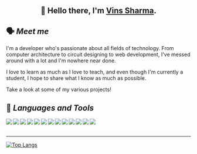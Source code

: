 <h2 align="center">
    👋 Hello there, I'm 
    <a href="https://sharmavins23.github.io">Vins Sharma</a>.
</h2>

## 🗣 <i>Meet me</i>

I'm a developer who's passionate about all fields of technology. From computer
architecture to circuit designing to web development, I've messed around with a
lot and I'm nowhere near done.

I love to learn as much as I love to teach, and even though I'm currently a
student, I hope to share what I know as much as possible.

Take a look at some of my various projects!

## 💾 <i>Languages and Tools</i>

<img align="left" src="https://img.icons8.com/fluent/48/000000/github.png"/>
<img align="left" src="https://img.icons8.com/fluent/48/000000/visual-studio-code-2019.png"/>
<img align="left" src="https://img.icons8.com/color/48/000000/javascript.png"/>
<img align="left" src="https://img.icons8.com/color/48/000000/css3.png"/>
<img align="left" src="https://img.icons8.com/color/48/000000/html-5.png"/>
<img align="left" src="https://img.icons8.com/color/48/000000/nodejs.png"/>
<img align="left" src="https://img.icons8.com/color/48/000000/react-native.png"/>
<img align="left" src="https://img.icons8.com/fluent/48/000000/android-os.png"/>
<img align="left" src="https://img.icons8.com/color/48/000000/java-coffee-cup-logo.png"/>
<img align="left" src="https://img.icons8.com/color/48/000000/kotlin.png"/>
<img align="left" src="https://img.icons8.com/color/48/000000/python.png"/>
<img align="left" src="https://img.icons8.com/color/48/000000/c-plus-plus-logo.png"/>
<img align="left" src="https://img.icons8.com/fluent/48/000000/circuit.png"/>

<br />
<br />

---

[![Top Langs](https://github-readme-stats.vercel.app/api/top-langs/?username=sharmavins23)](https://github.com/anuraghazra/github-readme-stats)
